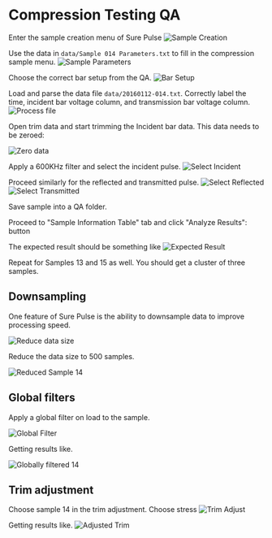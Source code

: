 # Compression Testing QA 

Enter the sample creation menu of Sure Pulse
![Sample Creation](images/WhereToEnterSampleCreation.png)

Use the data in `data/Sample 014 Parameters.txt` to fill in the compression sample menu.
![Sample Parameters](images/sample_params.png)

Choose the correct bar setup from the QA.
![Bar Setup](images/choose_bar_setup.png)

Load and parse the data file `data/20160112-014.txt`. Correctly label the time, incident bar voltage column, and transmission bar voltage column.
![Process file](images/load_and_process1.png)

Open trim data and start trimming the Incident bar data. This data needs to be zeroed:

![Zero data](images/apply_zero_modifier.png)

Apply a 600KHz filter and select the incident pulse.
![Select Incident](images/apply_filter_and_select.png)

Proceed similarly for the reflected and transmitted pulse.
![Select Reflected](images/apply_filter_and_select_reflected.png)
![Select Transmitted](images/apply_filter_and_select_transmitted.png)

Save sample into a QA folder.

Proceed to "Sample Information Table" tab and click "Analyze Results": button

The expected result should be something like 
![Expected Result](images/expected_result.png)

Repeat for Samples 13 and 15 as well. You should get a cluster of three samples.

## Downsampling

One feature of Sure Pulse is the ability to downsample data to improve processing speed.

![Reduce data size](images/reduce_data_size_button.png)

Reduce the data size to 500 samples.

![Reduced Sample 14 ](images/Reduced_14.png)

## Global filters
Apply a global filter on load to the sample.

![Global Filter](images/global_load_data_filter.png)

Getting results like.

![Globally filtered 14](images/globally_filtered_14.png)

## Trim adjustment

Choose sample 14 in the trim adjustment. Choose stress
![Trim Adjust](images/trim_adjustment.png)

Getting results like.
![Adjusted Trim](images/adjusted_trim.png)

